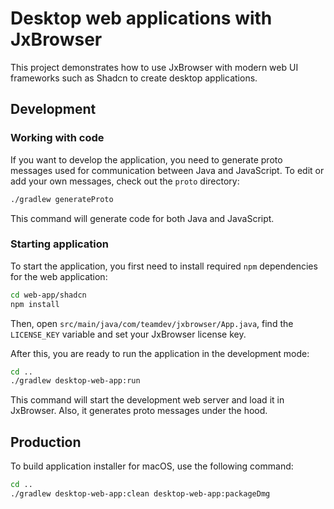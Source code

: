 # Desktop web applications with JxBrowser

This project demonstrates how to use JxBrowser with modern web UI frameworks such as Shadcn
to create desktop applications.

## Development

### Working with code

If you want to develop the application, you need to generate proto messages used for communication
between Java and JavaScript. To edit or add your own messages, check out the `proto` directory:

```bash
./gradlew generateProto
```

This command will generate code for both Java and JavaScript.

### Starting application

To start the application, you first need to install required `npm` dependencies for the web
application:

```bash
cd web-app/shadcn
npm install
```

Then, open `src/main/java/com/teamdev/jxbrowser/App.java`, find the `LICENSE_KEY` variable and set
your JxBrowser license key.

After this, you are ready to run the application in the development mode:

```bash
cd ..
./gradlew desktop-web-app:run
```

This command will start the development web server and load it in JxBrowser. Also, it generates
proto messages under the hood.

## Production

To build application installer for macOS, use the following command:

```bash
cd ..
./gradlew desktop-web-app:clean desktop-web-app:packageDmg
```
